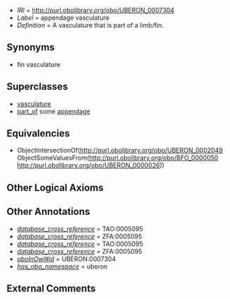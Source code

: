  * *IRI* = http://purl.obolibrary.org/obo/UBERON_0007304
 * *Label* = appendage vasculature
 * *Definition* = A vasculature that is part of a limb/fin.

## Synonyms

 * fin vasculature

## Superclasses

 * [vasculature](../../UBERON/49/UBERON_0002049.md)
 * [part_of](../../BFO/50/BFO_0000050.md) some [appendage](../../UBERON/26/UBERON_0000026.md)

## Equivalencies

 * ObjectIntersectionOf(<http://purl.obolibrary.org/obo/UBERON_0002049> ObjectSomeValuesFrom(<http://purl.obolibrary.org/obo/BFO_0000050> <http://purl.obolibrary.org/obo/UBERON_0000026>))

## Other Logical Axioms


## Other Annotations

 * *[database_cross_reference](../../ef/oboInOwl#hasDbXref.md)* = TAO:0005095
 * *[database_cross_reference](../../ef/oboInOwl#hasDbXref.md)* = ZFA:0005095
 * *[database_cross_reference](../../ef/oboInOwl#hasDbXref.md)* = TAO:0005095
 * *[database_cross_reference](../../ef/oboInOwl#hasDbXref.md)* = ZFA:0005095
 * *[oboInOwl#id](../../id/oboInOwl#id.md)* = UBERON:0007304
 * *[has_obo_namespace](../../ce/oboInOwl#hasOBONamespace.md)* = uberon

## External Comments

